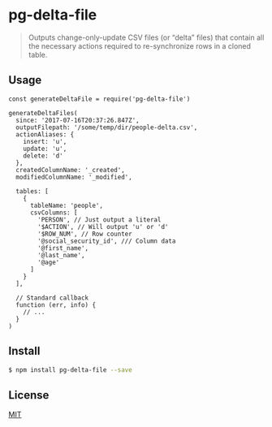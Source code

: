 # pg-delta-file

> Outputs change-only-update CSV files (or “delta” files) that contain all the necessary actions required to re-synchronize rows in a cloned table.

## Usage

```
const generateDeltaFile = require('pg-delta-file')

generateDeltaFiles(
  since: '2017-07-16T20:37:26.847Z',
  outputFilepath: '/some/temp/dir/people-delta.csv',   
  actionAliases: {
    insert: 'u',
    update: 'u',
    delete: 'd'
  },
  createdColumnName: '_created',
  modifiedColumnName: '_modified',

  tables: [
    {
      tableName: 'people',
      csvColumns: [
        'PERSON', // Just output a literal
        '$ACTION', // Will output 'u' or 'd'
        '$ROW_NUM', // Row counter
        '@social_security_id', /// Column data
        '@first_name',
        '@last_name',
        '@age'    
      ] 
    }
  ],
  
  // Standard callback
  function (err, info) {
    // ...
  }
)
```

## <a name="install"></a>Install
```bash
$ npm install pg-delta-file --save
```

## <a name="license"></a>License
[MIT](https://github.com/wmfs/pg-delta-file/blob/master/LICENSE)

